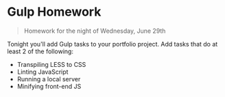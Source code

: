 # Gulp Homework

> Homework for the night of Wednesday, June 29th

Tonight you'll add Gulp tasks to your portfolio project. Add tasks that do at least 2 of the following:

- Transpiling LESS to CSS
- Linting JavaScript
- Running a local server
- Minifying front-end JS
